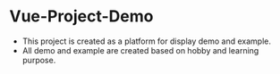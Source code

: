 # Vue-Project-Demo

- This project is created as a platform for display demo and example.
- All demo and example are created based on hobby and learning purpose.